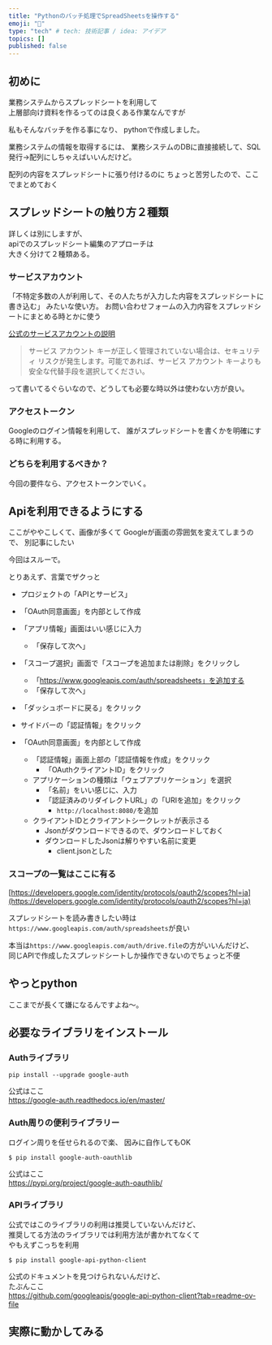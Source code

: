 ```yaml
---
title: "Pythonのバッチ処理でSpreadSheetsを操作する"
emoji: "🐍"
type: "tech" # tech: 技術記事 / idea: アイデア
topics: []
published: false
---
```


## 初めに

業務システムからスプレッドシートを利用して  
上層部向け資料を作るってのは良くある作業なんですが

私もそんなバッチを作る事になり、
pythonで作成しました。

業務システムの情報を取得するには、
業務システムのDBに直接接続して、SQL発行→配列にしちゃえばいいんだけど。

配列の内容をスプレッドシートに張り付けるのに
ちょっと苦労したので、ここでまとめておく

## スプレッドシートの触り方２種類

詳しくは別にしますが、  
apiでのスプレッドシート編集のアプローチは  
大きく分けて２種類ある。

### サービスアカウント
「不特定多数の人が利用して、その人たちが入力した内容をスプレッドシートに書き込む」
みたいな使い方。
お問い合わせフォームの入力内容をスプレッドシートにまとめる時とかに使う

[公式のサービスアカウントの説明](https://cloud.google.com/iam/docs/service-account-overview?hl=ja#what-are-service-accounts)


 > サービス アカウント キーが正しく管理されていない場合は、セキュリティ リスクが発生します。可能であれば、サービス アカウント キーよりも安全な代替手段を選択してください。
 
って書いてるぐらいなので、どうしても必要な時以外は使わない方が良い。


### アクセストークン
Googleのログイン情報を利用して、
誰がスプレッドシートを書くかを明確にする時に利用する。


### どちらを利用するべきか？

今回の要件なら、アクセストークンでいく。


## Apiを利用できるようにする

ここがややこしくて、画像が多くて
Googleが画面の雰囲気を変えてしまうので、
別記事にしたい

今回はスルーで。

とりあえず、言葉でザクっと

 * プロジェクトの「APIとサービス」
 * 「OAuth同意画面」を内部として作成
 * 「アプリ情報」画面はいい感じに入力
   * 「保存して次へ」
 * 「スコープ選択」画面で「スコープを追加または削除」をクリックし
   * 「https://www.googleapis.com/auth/spreadsheets」を追加する
   * 「保存して次へ」
 * 「ダッシュボードに戻る」をクリック

 * サイドバーの「認証情報」をクリック
 * 「OAuth同意画面」を内部として作成
   * 「認証情報」画面上部の「認証情報を作成」をクリック
     * 「OAuthクライアントID」をクリック
   *  アプリケーションの種類は「ウェブアプリケーション」を選択
      *  「名前」をいい感じに、入力
      *  「認証済みのリダイレクトURL」の「URIを追加」をクリック
         *  `http://localhost:8080/`を追加
   *  クライアントIDとクライアントシークレットが表示さる
      *  Jsonがダウンロードできるので、ダウンロードしておく
      *  ダウンロードしたJsonは解りやすい名前に変更
         *  client.jsonとした


### スコープの一覧はここに有る

[https://developers.google.com/identity/protocols/oauth2/scopes?hl=ja](https://developers.google.com/identity/protocols/oauth2/scopes?hl=ja)


スプレッドシートを読み書きしたい時は  
`https://www.googleapis.com/auth/spreadsheets`が良い  

本当は`https://www.googleapis.com/auth/drive.file`の方がいいんだけど、  
同じAPIで作成したスプレッドシートしか操作できないのでちょっと不便


## やっとpython

ここまでが長くて嫌になるんですよね～。

## 必要なライブラリをインストール

### Authライブラリ
```
pip install --upgrade google-auth
```

公式はここ  
https://google-auth.readthedocs.io/en/master/

### Auth周りの便利ライブラリー

ログイン周りを任せられるので楽、
因みに自作してもOK

```
$ pip install google-auth-oauthlib
```

公式はここ  
https://pypi.org/project/google-auth-oauthlib/

### APIライブラリ

公式ではこのライブラリの利用は推奨していないんだけど、  
推奨してる方法のライブラリでは利用方法が書かれてなくて  
やもえずこっちを利用

```
$ pip install google-api-python-client
```

公式のドキュメントを見つけられないんだけど、  
たぶんここ  
https://github.com/googleapis/google-api-python-client?tab=readme-ov-file

## 実際に動かしてみる

